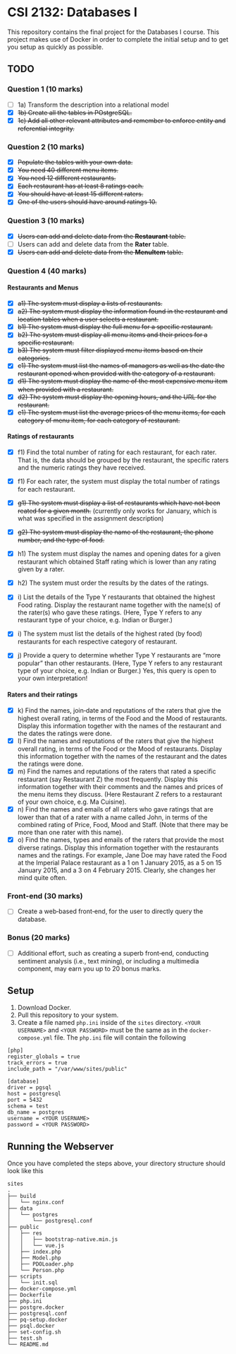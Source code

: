 # CSI 2132: Databases I

This repository contains the final project for the Databases I course. This project makes use of Docker in order to complete the initial setup and to get you setup as quickly as possible.

## TODO

### Question 1 (10 marks)

- [ ] 1a) Transform the description into a relational model
- [x] ~~1b) Create all the tables in POstgreSQL.~~
- [x] ~~1c) Add all other relevant attributes and remember to enforce entity and referential integrity.~~

### Question 2 (10 marks)

- [x] ~~Populate the tables with your own data.~~
- [x] ~~You need 40 different menu items.~~
- [x] ~~You need 12 different restaurants.~~
- [x] ~~Each restaurant has at least 8 ratings each.~~
- [x] ~~You should have at least 15 different raters.~~
- [x] ~~One of the users should have around ratings 10.~~

### Question 3 (10 marks)

- [x] ~~Users can add and delete data from the **Restaurant** table.~~
- [ ] Users can add and delete data from the **Rater** table.
- [x] ~~Users can add and delete data from the **MenuItem** table.~~

### Question 4 (40 marks)

#### Restaurants and Menus

- [x] ~~a1) The system must display a lists of restaurants.~~
- [x] ~~a2) The system must display the information found in the restaurant and location tables when a user selects a restaurant.~~
- [x] ~~b1) The system must display the full menu for a specific restaurant.~~
- [x] ~~b2) The system must display all menu items and their prices for a specific restaurant.~~
- [x] ~~b3) The system must filter displayed menu items based on their categories.~~
- [x] ~~c1) The system must list the names of managers as well as the date the restaurant opened when provided with the category of a restaurant.~~
- [x] ~~d1) The system must display the name of the most expensive menu item when provided with a restaurant.~~
- [x] ~~d2) The system must display the opening hours, and the URL for the restaurant.~~
- [X] ~~e1) The system must list the average prices of the menu items, for each category of menu item, for each category of restaurant.~~

#### Ratings of restaurants

- [x] f1) Find the total number of rating for each restaurant, for each rater. That is, the data should be grouped by the restaurant, the specific raters and the numeric ratings they have received.
- [x] f1) For each rater, the system must display the total number of ratings for each restaurant.

- [x] ~~g1) The system must display a list of restaurants which have not been reated for a given month.~~ (currently only works for January, which is what was specified in the assignment description)
- [x] ~~g2) The system must display the name of the restaurant, the phone number, and the type of food.~~

- [x] h1) The system must display the names and opening dates for a given restaurant which obtained Staff rating which is lower than any rating given by a rater. 
- [x] h2) The system must order the results by the dates of the ratings.

- [x] i) List the details of the Type Y restaurants that obtained the highest Food rating. Display the restaurant name together with the name(s) of the rater(s) who gave these ratings. (Here, Type Y refers to any restaurant type of your choice, e.g. Indian or Burger.)
- [x] i) The system must list the details of the highest rated (by food) restaurants for each respective category of restaurant. 
- [x] j) Provide a query to determine whether Type Y restaurants are “more popular” than other restaurants. (Here, Type Y refers to any restaurant type of your choice, e.g. Indian or Burger.) Yes, this query is open to your own interpretation!

#### Raters and their ratings

- [x] k) Find the names, join‐date and reputations of the raters that give the highest overall rating, in terms of the Food and the Mood of restaurants. Display this information together with the names of the restaurant and the dates the ratings were done.
- [x] l) Find the names and reputations of the raters that give the highest overall rating, in terms of the Food or the Mood of restaurants. Display this information together with the names of the restaurant and the dates the ratings were done.
- [x] m) Find the names and reputations of the raters that rated a specific restaurant (say Restaurant Z) the most frequently. Display this information together with their comments and the names and prices of the menu items they discuss. (Here Restaurant Z refers to a restaurant of your own choice, e.g. Ma Cuisine).
- [x] n) Find the names and emails of all raters who gave ratings that are lower than that of a rater with a name called John, in terms of the combined rating of Price, Food, Mood and Staff. (Note that there may be more than one rater with this name).
- [x] o) Find the names, types and emails of the raters that provide the most diverse ratings. Display this information together with the restaurants names and the ratings. For example, Jane Doe may have rated the Food at the Imperial Palace restaurant as a 1 on 1 January 2015, as a 5 on 15 January 2015, and a 3 on 4 February 2015. Clearly, she changes her mind quite often.

### Front-end (30 marks)

- [ ] Create a web‐based front‐end, for the user to directly query the database. 

### Bonus (20 marks)

- [ ] Additional effort, such as creating a superb front‐end, conducting sentiment analysis (i.e., text mining), or including a multimedia component, may earn you up to 20 bonus marks.

## Setup

1. Download Docker.
2. Pull this repository to your system.
3. Create a file named `php.ini` inside of the `sites` directory. `<YOUR USERNAME>` and `<YOUR PASSWORD>` must be the same as in the `docker-compose.yml` file. The `php.ini` file will contain the following

```
[php]
register_globals = true
track_errors = true
include_path = "/var/www/sites/public"

[database]
driver = pgsql
host = postgresql
port = 5432
schema = test
db_name = postgres
username = <YOUR USERNAME>
password = <YOUR PASSWORD>
```

## Running the Webserver

Once you have completed the steps above, your directory structure should look like this

```
sites
.
├── build
│   └── nginx.conf
├── data
│   └── postgres
│       └── postgresql.conf
├── public
│   ├── res
│   │   ├── bootstrap-native.min.js
│   │   └── vue.js
│   ├── index.php
│   ├── Model.php
│   ├── PDOLoader.php
│   └── Person.php
├── scripts
│   └── init.sql
├── docker-compose.yml
├── Dockerfile
├── php.ini
├── postgre.docker
├── postgresql.conf
├── pq-setup.docker
├── psql.docker
├── set-config.sh
├── test.sh
└── README.md
```
